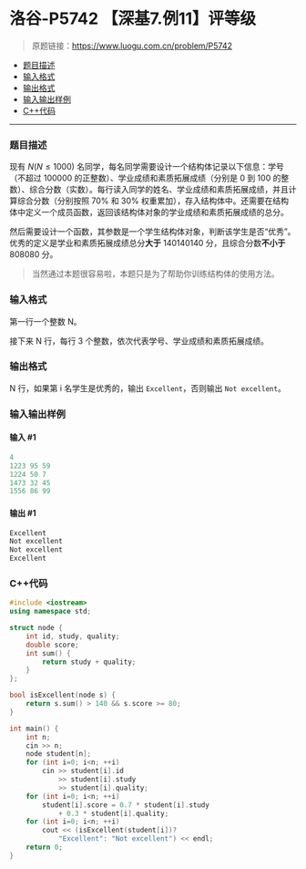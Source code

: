 # 洛谷-P5742 【深基7.例11】评等级

> 原题链接：https://www.luogu.com.cn/problem/P5742

- [题目描述](#题目描述)
- [输入格式](#输入格式)
- [输出格式](#输出格式)
- [输入输出样例](#输入输出样例)
- [C++代码](#C++代码)

---

### <a name="题目描述">题目描述</a>

现有 $N(N\le 1000)$ 名同学，每名同学需要设计一个结构体记录以下信息：学号（不超过 100000 的正整数）、学业成绩和素质拓展成绩（分别是 0 到 100  的整数）、综合分数（实数）。每行读入同学的姓名、学业成绩和素质拓展成绩，并且计算综合分数（分别按照 70% 和 30%  权重累加），存入结构体中。还需要在结构体中定义一个成员函数，返回该结构体对象的学业成绩和素质拓展成绩的总分。

然后需要设计一个函数，其参数是一个学生结构体对象，判断该学生是否“优秀”。优秀的定义是学业和素质拓展成绩总分**大于** 140140140 分，且综合分数**不小于** 808080 分。

> 当然通过本题很容易啦，本题只是为了帮助你训练结构体的使用方法。

### <a name="输入格式">输入格式</a>

第一行一个整数 N。

接下来 N 行，每行 3 个整数，依次代表学号、学业成绩和素质拓展成绩。

### <a name="输出格式">输出格式</a>

N 行，如果第 i 名学生是优秀的，输出 `Excellent`，否则输出 `Not excellent`。

### <a name="输入输出样例">输入输出样例</a>

#### 输入 #1

```c++
4
1223 95 59
1224 50 7
1473 32 45
1556 86 99
```

#### 输出 #1

```c++
Excellent
Not excellent
Not excellent
Excellent
```

### <a name="C++代码">C++代码</a>

```c++
#include <iostream>
using namespace std;

struct node {
    int id, study, quality;
    double score;
    int sum() {
        return study + quality;
    }
};

bool isExcellent(node s) {
    return s.sum() > 140 && s.score >= 80;
}

int main() {
    int n;
    cin >> n;
    node student[n];
    for (int i=0; i<n; ++i)
        cin >> student[i].id
            >> student[i].study
            >> student[i].quality;
    for (int i=0; i<n; ++i)
        student[i].score = 0.7 * student[i].study
            + 0.3 * student[i].quality;
    for (int i=0; i<n; ++i)
        cout << (isExcellent(student[i])?
            "Excellent": "Not excellent") << endl;
    return 0;
}
```